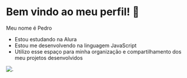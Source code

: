 # Bem vindo ao meu perfil! 🤍
Meu nome é Pedro

- Estou estudando na Alura
- Estou me desenvolvendo na linguagem JavaScript
- Utilizo esse espaço para minha organização e compartilhamento dos meu projetos desenvolvidos

![.](https://tenor.com/pt-BR/view/plink-cat-plink-cat-gif-1794292671885121408)
